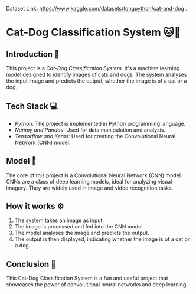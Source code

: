 Dataset Link: https://www.kaggle.com/datasets/tongpython/cat-and-dog .
# Cat-Dog Classification System 🐱🐶

## Introduction 📝
This project is a *Cat-Dog Classification System*. It's a machine learning model designed to identify images of cats and dogs. The system analyses the input image and predicts the output, whether the image is of a cat or a dog.

## Tech Stack 💻
- *Python*: The project is implemented in Python programming language.
- *Numpy and Pandas*: Used for data manipulation and analysis.
- *Tensorflow and Keras*: Used for creating the Convolutional Neural Network (CNN) model.

## Model 🧠
The core of this project is a Convolutional Neural Network (CNN) model. CNNs are a class of deep learning models, ideal for analyzing visual imagery. They are widely used in image and video recognition tasks.

## How it works ⚙
1. The system takes an image as input.
2. The image is processed and fed into the CNN model.
3. The model analyses the image and predicts the output.
4. The output is then displayed, indicating whether the image is of a cat or a dog.

## Conclusion 🏁
This Cat-Dog Classification System is a fun and useful project that showcases the power of convolutional neural networks and deep learning.
